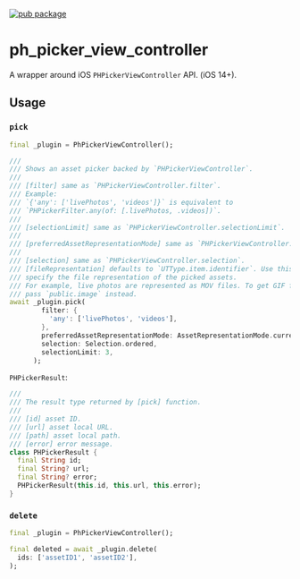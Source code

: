 [![pub package](https://img.shields.io/pub/v/ph_picker_view_controller.svg)](https://pub.dev/packages/ph_picker_view_controller)

# ph_picker_view_controller

A wrapper around iOS `PHPickerViewController` API. (iOS 14+).

## Usage

### `pick`

```dart
final _plugin = PhPickerViewController();

///
/// Shows an asset picker backed by `PHPickerViewController`.
///
/// [filter] same as `PHPickerViewController.filter`.
/// Example:
/// `{'any': ['livePhotos', 'videos']}` is equivalent to
/// `PHPickerFilter.any(of: [.livePhotos, .videos])`.
///
/// [selectionLimit] same as `PHPickerViewController.selectionLimit`.
///
/// [preferredAssetRepresentationMode] same as `PHPickerViewController.preferredAssetRepresentationMode`.
///
/// [selection] same as `PHPickerViewController.selection`.
/// [fileRepresentation] defaults to `UTType.item.identifier`. Use this to
/// specify the file representation of the picked assets.
/// For example, live photos are represented as MOV files. To get GIF files,
/// pass `public.image` instead.
await _plugin.pick(
        filter: {
          'any': ['livePhotos', 'videos'],
        },
        preferredAssetRepresentationMode: AssetRepresentationMode.current,
        selection: Selection.ordered,
        selectionLimit: 3,
      );
```

`PHPickerResult`:

```dart
///
/// The result type returned by [pick] function.
///
/// [id] asset ID.
/// [url] asset local URL.
/// [path] asset local path.
/// [error] error message.
class PHPickerResult {
  final String id;
  final String? url;
  final String? error;
  PHPickerResult(this.id, this.url, this.error);
}
```

### `delete`

```dart
final _plugin = PhPickerViewController();

final deleted = await _plugin.delete(
  ids: ['assetID1', 'assetID2'],
);
```
